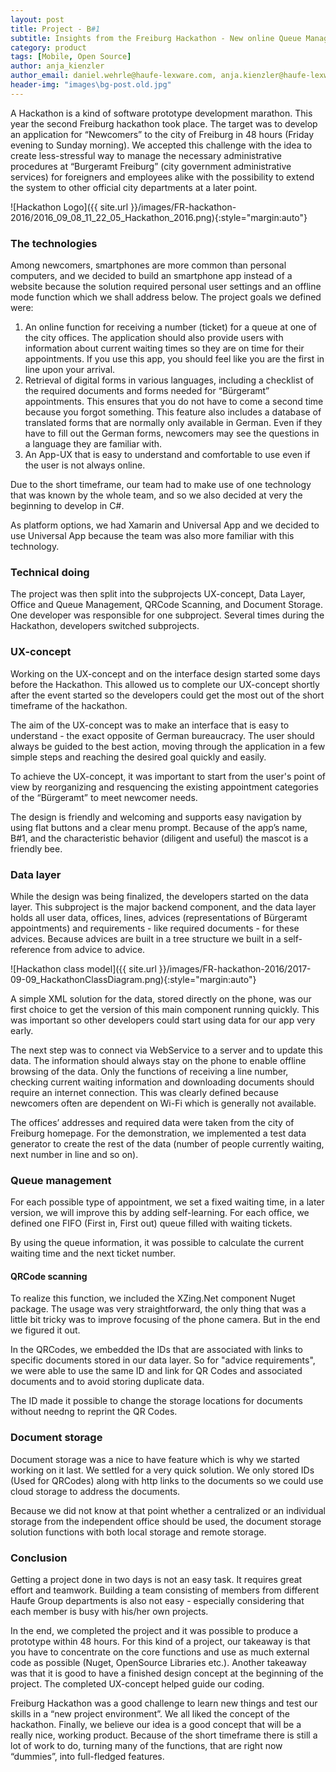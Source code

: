 ```yaml
---
layout: post
title: Project - B#1 
subtitle: Insights from the Freiburg Hackathon - New online Queue Management in Bürgeramt
category: product
tags: [Mobile, Open Source]
author: anja_kienzler
author_email: daniel.wehrle@haufe-lexware.com, anja.kienzler@haufe-lexware.com
header-img: "images\bg-post.old.jpg"
---
```


A Hackathon is a kind of software prototype development marathon. This year the second Freiburg hackathon took place. The target was to develop an application for “Newcomers” to the city of Freiburg in 48 hours (Friday evening to Sunday morning). We accepted this challenge with the idea to create less-stressful way to manage the necessary administrative procedures at “Burgeramt Freiburg” (city government administrative services) for foreigners and employees alike with the possibility to extend the system to other official city departments at a later point.

![Hackathon Logo]({{ site.url }}/images/FR-hackathon-2016/2016_09_08_11_22_05_Hackathon_2016.png){:style="margin:auto"}

### The technologies

Among newcomers, smartphones are more common than personal computers, and we decided to build an smartphone app instead of a website because the solution required personal user settings and an offline mode function which we shall address below. The project goals we defined were:

1. An online function for receiving a number (ticket) for a queue at one of the city offices. The application should also provide users with information about current waiting times so they are on time for their appointments. If you use this app, you should feel like you are the first in line upon your arrival. 
2. Retrieval of digital forms in various languages, including a checklist of the required documents and forms needed for “Bürgeramt” appointments. This ensures that you do not have to come a second time because you forgot something. This feature also includes a database of translated forms that are normally only available in German. Even if they have to fill out the German forms, newcomers may see the questions in a language they are familiar with.
3. An App-UX that is easy to understand and comfortable to use even if the user is not always online.

Due to the short timeframe, our team had to make use of one technology that was known by the whole team, and so we also decided at very the beginning to develop in C#.

As platform options, we had Xamarin and Universal App and we decided to use Universal App because the team was also more familiar with this technology. 

### Technical doing

The project was then split into the subprojects UX-concept, Data Layer, Office and Queue Management, QRCode Scanning, and Document Storage. One developer was responsible for one subproject. Several times during the Hackathon, developers switched subprojects. 

### UX-concept

Working on the UX-concept and on the interface design started some days before the Hackathon. This allowed us to complete our UX-concept shortly after the event started so the developers could get the most out of the short timeframe of the hackathon.

The aim of the UX-concept was to make an interface that is easy to understand - the exact opposite of German bureaucracy. The user should always be guided to the best action, moving through the application in a few simple steps and reaching the desired goal quickly and easily.

To achieve the UX-concept, it was important to start from the user's point of view by reorganizing and resquencing the existing appointment categories of the “Bürgeramt” to meet newcomer needs.

The design is friendly and welcoming and supports easy navigation by using flat buttons and a clear menu prompt.  Because of the app’s name, B#1, and the characteristic behavior (diligent and useful) the mascot is a friendly bee.

### Data layer

While the design was being finalized, the developers started on the data layer. This subproject is the major backend component, and the data layer holds all user data, offices, lines, advices (representations of Bürgeramt appointments) and requirements - like required documents - for these advices. Because advices are built in a tree structure we built in a self-reference from advice to advice.

![Hackathon class model]({{ site.url }}/images/FR-hackathon-2016/2017-09-09_HackathonClassDiagram.png){:style="margin:auto"}

A simple XML solution for the data, stored directly on the phone, was our first choice to get the version of this main component running quickly. This was important so other developers could start using data for our app very early. 

The next step was to connect via WebService to a server and to update this data. The information should always stay on the phone to enable offline browsing of the data. Only the functions of receiving a line number, checking current waiting information and downloading documents should require an internet connection. This was clearly defined because newcomers often are dependent on Wi-Fi which is generally not available. 

The offices’ addresses and required data were taken from the city of Freiburg homepage. For the demonstration, we implemented a test data generator to create the rest of the data (number of people currently waiting, next number in line and so on).

### Queue management

For each possible type of appointment, we set a fixed waiting time, in a later version, we will improve this by adding self-learning. For each office, we defined one FIFO (First in, First out) queue filled with waiting tickets. 

By using the queue information, it was possible to calculate the current waiting time and the next ticket number. 

#### QRCode scanning

To realize this function, we included the XZing.Net component Nuget package. The usage was very straightforward, the only thing that was a little bit tricky was to improve focusing of the phone camera. But in the end we figured it out. 

In the QRCodes, we embedded the IDs that are associated with links to specific documents stored in our data layer. So for "advice requirements", we were able to use the same ID and link for QR Codes and associated documents and to avoid storing duplicate data.

The ID made it possible to change the storage locations for documents without needng to reprint the QR Codes.

### Document storage

Document storage was a nice to have feature which is why we started working on it last. We settled for a very quick solution. We only stored IDs (Used for QRCodes) along with http links to the documents so we could use cloud storage to address the documents.

Because we did not know at that point whether a centralized or an individual storage from the independent office should be used, the document storage solution functions with both local storage and remote storage.

### Conclusion

Getting a project done in two days is not an easy task. It requires great effort and teamwork. Building a team consisting of members from different Haufe Group departments is also not easy - especially considering that each member is busy with his/her own projects.

In the end, we completed the project and it was possible to produce a prototype within 48 hours. For this kind of a project, our takeaway is that you have to concentrate on the core functions and use as much external code as possible (Nuget, OpenSource Libraries etc.). Another takeaway was that it is good to have a finished design concept at the beginning of the project. The completed UX-concept helped guide our coding.

Freiburg Hackathon was a good challenge to learn new things and test our skills in a “new project environment”. We all liked the concept of the hackathon.
Finally, we believe our idea is a good concept that will be a really nice, working product. Because of the short timeframe there is still a lot of work to do, turning many of the functions, that are right now “dummies”, into full-fledged features. 

